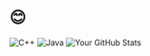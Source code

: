 #  😊



![C++](https://img.shields.io/badge/C%2B%2B-%2300599c?style=flat&logo=c%2B%2B&logoColor=white)
![Java](https://img.shields.io/badge/Java-%23f89820?style=flat&logo=java&logoColor=white)
![Your GitHub Stats](https://github-readme-stats.vercel.app/api?username=your-username&show_icons=true&theme=dark)

